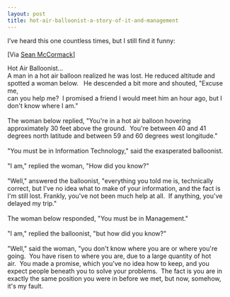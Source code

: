 ```yaml
---
layout: post
title: hot-air-balloonist-a-story-of-it-and-management
---
```

I’ve heard this one countless times, but I still find it funny:

[Via [Sean
McCormack](http://www.adapdev.com/blogs/smccormack/PermaLink,guid,a0385db9-2d1a-49e3-8c3a-03e93508dff6.aspx)]

Hot Air Balloonist… \
A man in a hot air balloon realized he was lost. He reduced altitude and
spotted a woman below.   He descended a bit more and shouted, "Excuse
me, \
can you help me?  I promised a friend I would meet him an hour ago, but
I don't know where I am." \
\
The woman below replied, "You're in a hot air balloon hovering
approximately 30 feet above the ground.  You're between 40 and 41
degrees north latitude and between 59 and 60 degrees west longitude." \
\
"You must be in Information Technology," said the exasperated
balloonist. \
\
"I am," replied the woman, "How did you know?" \
\
"Well," answered the balloonist, "everything you told me is, technically
correct, but I've no idea what to make of your information, and the fact
is I'm still lost. Frankly, you've not been much help at all.  If
anything, you've delayed my trip." \
\
The woman below responded, "You must be in Management." \
\
"I am," replied the balloonist, "but how did you know?" \
\
"Well," said the woman, "you don't know where you are or where you're
going.  You have risen to where you are, due to a large quantity of hot
air.  You made a promise, which you've no idea how to keep, and you
expect people beneath you to solve your problems.  The fact is you are
in exactly the same position you were in before we met, but now,
somehow, it's my fault.  
